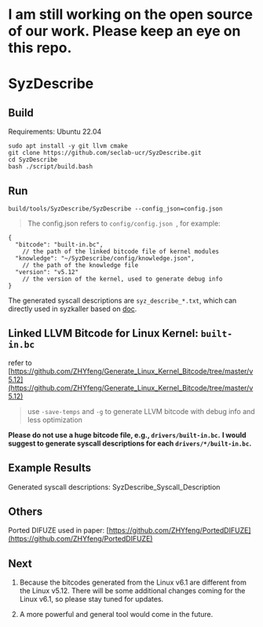 # I am still working on the open source of our work. Please keep an eye on this repo.

# SyzDescribe

## Build
Requirements: Ubuntu 22.04
```shell
sudo apt install -y git llvm cmake
git clone https://github.com/seclab-ucr/SyzDescribe.git
cd SyzDescribe
bash ./script/build.bash
```

## Run
```shell
build/tools/SyzDescribe/SyzDescribe --config_json=config.json
```
> The config.json refers to `config/config.json `, for example:
```
{
  "bitcode": "built-in.bc", 
    // the path of the linked bitcode file of kernel modules
  "knowledge": "~/SyzDescribe/config/knowledge.json",
    // the path of the knowledge file
  "version": "v5.12"
    // the version of the kernel, used to generate debug info
}
```
The generated syscall descriptions are `syz_describe_*.txt`, which can directly used in syzkaller based on [doc](https://github.com/google/syzkaller/blob/master/docs/syscall_descriptions.md).

## Linked LLVM Bitcode for Linux Kernel: `built-in.bc`
refer to [https://github.com/ZHYfeng/Generate_Linux_Kernel_Bitcode/tree/master/v5.12](https://github.com/ZHYfeng/Generate_Linux_Kernel_Bitcode/tree/master/v5.12)
> use `-save-temps` and `-g` to generate LLVM bitcode with debug info and less optimization

**Please do not use a huge bitcode file, e.g., `drivers/built-in.bc`.**
**I would suggest to generate syscall descriptions for each `drivers/*/built-in.bc`.**


## Example Results
Generated syscall descriptions: SyzDescribe_Syscall_Description


## Others
Ported DIFUZE used in paper: [https://github.com/ZHYfeng/PortedDIFUZE](https://github.com/ZHYfeng/PortedDIFUZE)

## Next
1. Because the bitcodes generated from the Linux v6.1 are different from the Linux v5.12.
There will be some additional changes coming for the Linux v6.1, so please stay tuned for updates.

2. A more powerful and general tool would come in the future.
